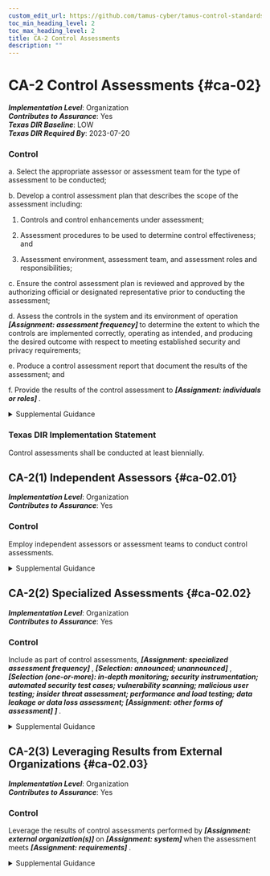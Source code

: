 ```yaml
---
custom_edit_url: https://github.com/tamus-cyber/tamus-control-standards/tree/main/content/tamus.edu/TAMUS_profile.yaml
toc_min_heading_level: 2
toc_max_heading_level: 2
title: CA-2 Control Assessments
description: ""
---
```


# CA-2 Control Assessments {#ca-02}

_**Implementation Level**_: Organization\
_**Contributes to Assurance**_: Yes\
_**Texas DIR Baseline**_: LOW\
_**Texas DIR Required By**_: 2023-07-20

### Control



a. Select the appropriate assessor or assessment team for the type of assessment to be conducted;

b. Develop a control assessment plan that describes the scope of the assessment including:

1. Controls and control enhancements under assessment;

2. Assessment procedures to be used to determine control effectiveness; and

3. Assessment environment, assessment team, and assessment roles and responsibilities;

c. Ensure the control assessment plan is reviewed and approved by the authorizing official or designated representative prior to conducting the assessment;

d. Assess the controls in the system and its environment of operation <strong title="ca-02_odp.01"> <em>[Assignment: assessment frequency]</em> </strong> to determine the extent to which the controls are implemented correctly, operating as intended, and producing the desired outcome with respect to meeting established security and privacy requirements;

e. Produce a control assessment report that document the results of the assessment; and

f. Provide the results of the control assessment to <strong title="ca-02_odp.02"> <em>[Assignment: individuals or roles]</em> </strong>.


<details><summary>Supplemental Guidance</summary>Organizations ensure that control assessors possess the required skills and technical expertise to develop effective assessment plans and to conduct assessments of system-specific, hybrid, common, and program management controls, as appropriate. The required skills include general knowledge of risk management concepts and approaches as well as comprehensive knowledge of and experience with the hardware, software, and firmware system components implemented.<br/><br/>Organizations assess controls in systems and the environments in which those systems operate as part of initial and ongoing authorizations, continuous monitoring, FISMA annual assessments, system design and development, systems security engineering, privacy engineering, and the system development life cycle. Assessments help to ensure that organizations meet information security and privacy requirements, identify weaknesses and deficiencies in the system design and development process, provide essential information needed to make risk-based decisions as part of authorization processes, and comply with vulnerability mitigation procedures. Organizations conduct assessments on the implemented controls as documented in security and privacy plans. Assessments can also be conducted throughout the system development life cycle as part of systems engineering and systems security engineering processes. The design for controls can be assessed as RFPs are developed, responses assessed, and design reviews conducted. If a design to implement controls and subsequent implementation in accordance with the design are assessed during development, the final control testing can be a simple confirmation utilizing previously completed control assessment and aggregating the outcomes.<br/><br/>Organizations may develop a single, consolidated security and privacy assessment plan for the system or maintain separate plans. A consolidated assessment plan clearly delineates the roles and responsibilities for control assessment. If multiple organizations participate in assessing a system, a coordinated approach can reduce redundancies and associated costs.<br/><br/>Organizations can use other types of assessment activities, such as vulnerability scanning and system monitoring, to maintain the security and privacy posture of systems during the system life cycle. Assessment reports document assessment results in sufficient detail, as deemed necessary by organizations, to determine the accuracy and completeness of the reports and whether the controls are implemented correctly, operating as intended, and producing the desired outcome with respect to meeting requirements. Assessment results are provided to the individuals or roles appropriate for the types of assessments being conducted. For example, assessments conducted in support of authorization decisions are provided to authorizing officials, senior agency officials for privacy, senior agency information security officers, and authorizing official designated representatives.<br/><br/>To satisfy annual assessment requirements, organizations can use assessment results from the following sources: initial or ongoing system authorizations, continuous monitoring, systems engineering processes, or system development life cycle activities. Organizations ensure that assessment results are current, relevant to the determination of control effectiveness, and obtained with the appropriate level of assessor independence. Existing control assessment results can be reused to the extent that the results are still valid and can also be supplemented with additional assessments as needed. After the initial authorizations, organizations assess controls during continuous monitoring. Organizations also establish the frequency for ongoing assessments in accordance with organizational continuous monitoring strategies. External audits, including audits by external entities such as regulatory agencies, are outside of the scope of [CA-2](/catalog/ca/ca-02).</details>

### Texas DIR Implementation Statement

Control assessments shall be conducted at least biennially.



## CA-2(1) Independent Assessors {#ca-02.01}

_**Implementation Level**_: Organization\
_**Contributes to Assurance**_: Yes

### Control

Employ independent assessors or assessment teams to conduct control assessments.


<details><summary>Supplemental Guidance</summary>Independent assessors or assessment teams are individuals or groups who conduct impartial assessments of systems. Impartiality means that assessors are free from any perceived or actual conflicts of interest regarding the development, operation, sustainment, or management of the systems under assessment or the determination of control effectiveness. To achieve impartiality, assessors do not create a mutual or conflicting interest with the organizations where the assessments are being conducted, assess their own work, act as management or employees of the organizations they are serving, or place themselves in positions of advocacy for the organizations acquiring their services.<br/><br/>Independent assessments can be obtained from elements within organizations or be contracted to public or private sector entities outside of organizations. Authorizing officials determine the required level of independence based on the security categories of systems and/or the risk to organizational operations, organizational assets, or individuals. Authorizing officials also determine if the level of assessor independence provides sufficient assurance that the results are sound and can be used to make credible, risk-based decisions. Assessor independence determination includes whether contracted assessment services have sufficient independence, such as when system owners are not directly involved in contracting processes or cannot influence the impartiality of the assessors conducting the assessments. During the system design and development phase, having independent assessors is analogous to having independent SMEs involved in design reviews.<br/><br/>When organizations that own the systems are small or the structures of the organizations require that assessments be conducted by individuals that are in the developmental, operational, or management chain of the system owners, independence in assessment processes can be achieved by ensuring that assessment results are carefully reviewed and analyzed by independent teams of experts to validate the completeness, accuracy, integrity, and reliability of the results. Assessments performed for purposes other than to support authorization decisions are more likely to be useable for such decisions when performed by assessors with sufficient independence, thereby reducing the need to repeat assessments.</details>


## CA-2(2) Specialized Assessments {#ca-02.02}

_**Implementation Level**_: Organization\
_**Contributes to Assurance**_: Yes

### Control

Include as part of control assessments, <strong title="ca-02.02_odp.01"> <em>[Assignment: specialized assessment frequency]</em> </strong>, <strong title="ca-02.02_odp.02"> <em>[Selection: announced; unannounced]</em> </strong>, <strong title="ca-02.02_odp.03"> <em>[Selection (one-or-more): in-depth monitoring; security instrumentation; automated security test cases; vulnerability scanning; malicious user testing; insider threat assessment; performance and load testing; data leakage or data loss assessment; <strong title="ca-02.02_odp.04"> <em>[Assignment: other forms of assessment]</em> </strong>]</em> </strong>.


<details><summary>Supplemental Guidance</summary>Organizations can conduct specialized assessments, including verification and validation, system monitoring, insider threat assessments, malicious user testing, and other forms of testing. These assessments can improve readiness by exercising organizational capabilities and indicating current levels of performance as a means of focusing actions to improve security and privacy. Organizations conduct specialized assessments in accordance with applicable laws, executive orders, directives, regulations, policies, standards, and guidelines. Authorizing officials approve the assessment methods in coordination with the organizational risk executive function. Organizations can include vulnerabilities uncovered during assessments into vulnerability remediation processes. Specialized assessments can also be conducted early in the system development life cycle (e.g., during initial design, development, and unit testing).</details>


## CA-2(3) Leveraging Results from External Organizations {#ca-02.03}

_**Implementation Level**_: Organization\
_**Contributes to Assurance**_: Yes

### Control

Leverage the results of control assessments performed by <strong title="ca-02.03_odp.01"> <em>[Assignment: external organization(s)]</em> </strong> on <strong title="ca-02.03_odp.02"> <em>[Assignment: system]</em> </strong> when the assessment meets <strong title="ca-02.03_odp.03"> <em>[Assignment: requirements]</em> </strong>.


<details><summary>Supplemental Guidance</summary>Organizations may rely on control assessments of organizational systems by other (external) organizations. Using such assessments and reusing existing assessment evidence can decrease the time and resources required for assessments by limiting the independent assessment activities that organizations need to perform. The factors that organizations consider in determining whether to accept assessment results from external organizations can vary. Such factors include the organization’s past experience with the organization that conducted the assessment, the reputation of the assessment organization, the level of detail of supporting assessment evidence provided, and mandates imposed by applicable laws, executive orders, directives, regulations, policies, standards, and guidelines. Accredited testing laboratories that support the Common Criteria Program [ISO 15408-1](#6afc1b04-c9d6-4023-adbc-f8fbe33a3c73) , the NIST Cryptographic Module Validation Program (CMVP), or the NIST Cryptographic Algorithm Validation Program (CAVP) can provide independent assessment results that organizations can leverage.</details>
